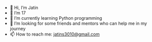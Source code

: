 - 👋 Hi, I’m Jatin
- 👀 I’m 17
- 🌱 I’m currently learning Python programming
- 💞️ I’m looking for some friends and mentors who can help me in my journey 
- 📫 How to reach me: jatins3010@gmail.com

<!---
THeEpRGraMmEr/THeEpRGraMmEr is a ✨ special ✨ repository because its `README.md` (this file) appears on your GitHub profile.
You can click the Preview link to take a look at your changes.
--->
